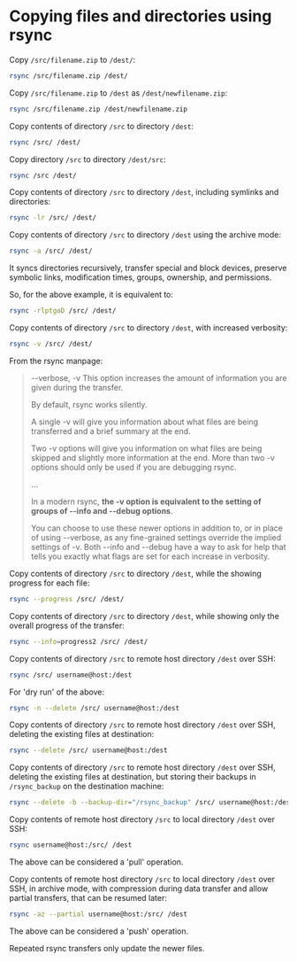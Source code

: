 # Copying files and directories using rsync

Copy `/src/filename.zip` to `/dest/`:

```sh
rsync /src/filename.zip /dest/
```

Copy `/src/filename.zip` to `/dest` as `/dest/newfilename.zip`:

```sh
rsync /src/filename.zip /dest/newfilename.zip
```

Copy contents of directory `/src` to directory `/dest`:

```sh
rsync /src/ /dest/
```

Copy directory `/src` to directory `/dest/src`:

```sh
rsync /src /dest/
```

Copy contents of directory `/src` to directory `/dest`, including symlinks and directories:

```sh
rsync -lr /src/ /dest/
```

Copy contents of directory `/src` to directory `/dest` using the archive mode:

```sh
rsync -a /src/ /dest/
```

It syncs directories recursively, transfer special and block devices, preserve symbolic links, modification times, groups, ownership, and permissions.

So, for the above example, it is equivalent to:

```sh
rsync -rlptgoD /src/ /dest/
```

Copy contents of directory `/src` to directory `/dest`, with increased verbosity:

```sh
rsync -v /src/ /dest/
```

From the rsync manpage:

> --verbose, -v
> This option increases the amount of information you are given during the transfer. 
>
> By default, rsync works silently.
>
> A single -v will give you information about what files are being transferred and a brief summary at the end. 
>
> Two -v options will give you information on what files are being skipped and slightly more information at the end. More than two -v options should only be used if you are debugging rsync.
>
> ...
>
> In a modern rsync, **the -v option is equivalent to the setting of groups of --info and --debug options**.
>
> You can choose to use these newer options in addition to, or in place of using --verbose, as any fine-grained settings override the implied settings of -v. Both --info and --debug have a way to ask for help that tells you exactly what flags are set for each increase in verbosity.

Copy contents of directory `/src` to directory `/dest`, while the showing progress for each file:
```sh
rsync --progress /src/ /dest/
```

Copy contents of directory `/src` to directory `/dest`, while showing only the overall progress of the transfer:

```sh
rsync --info=progress2 /src/ /dest/
```

Copy contents of directory `/src` to remote host directory `/dest` over SSH:

```sh
rsync /src/ username@host:/dest
```

For 'dry run' of the above:

```sh
rsync -n --delete /src/ username@host:/dest
```

Copy contents of directory `/src` to remote host directory `/dest` over SSH, deleting the existing files at destination:

```sh
rsync --delete /src/ username@host:/dest
```

Copy contents of directory `/src` to remote host directory `/dest` over SSH, deleting the existing files at destination,
but storing their backups in `/rsync_backup` on the destination machine:

```sh
rsync --delete -b --backup-dir="/rsync_backup" /src/ username@host:/dest
```

Copy contents of remote host directory `/src` to local directory `/dest` over SSH:

```sh
rsync username@host:/src/ /dest
```

The above can be considered a 'pull' operation.

Copy contents of remote host directory `/src` to local directory `/dest` over SSH, in archive mode, with compression during data transfer and allow partial transfers, that can be resumed later:

```sh
rsync -az --partial username@host:/src/ /dest
```

The above can be considered a 'push' operation.

Repeated rsync transfers only update the newer files.
